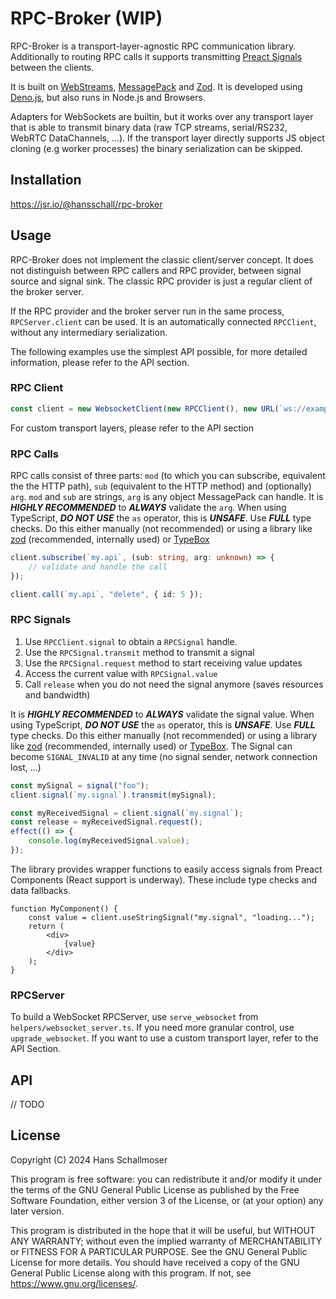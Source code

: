 # RPC-Broker (WIP)

RPC-Broker is a transport-layer-agnostic RPC communication library. Additionally to routing RPC calls it supports
transmitting [Preact Signals](https://github.com/preactjs/signals) between the clients.

It is built on [WebStreams](https://developer.mozilla.org/en-US/docs/Web/API/Streams_API),
[MessagePack](https://msgpack.org/) and [Zod](https://zod.dev/). It is developed using [Deno.js](https://deno.com/), but
also runs in Node.js and Browsers.

Adapters for WebSockets are builtin, but it works over any transport layer that is able to transmit binary data (raw TCP
streams, serial/RS232, WebRTC DataChannels, ...). If the transport layer directly supports JS object cloning (e.g worker
processes) the binary serialization can be skipped.

## Installation

https://jsr.io/@hansschall/rpc-broker

## Usage

RPC-Broker does not implement the classic client/server concept. It does not distinguish between RPC callers and RPC
provider, between signal source and signal sink. The classic RPC provider is just a regular client of the broker server.

If the RPC provider and the broker server run in the same process, `RPCServer.client` can be used. It is an
automatically connected `RPCClient`, without any intermediary serialization.

The following examples use the simplest API possible, for more detailed information, please refer to the API section.

### RPC Client

```ts
const client = new WebsocketClient(new RPCClient(), new URL(`ws://example.com/socket`));
```

For custom transport layers, please refer to the API section

### RPC Calls

RPC calls consist of three parts: `mod` (to which you can subscribe, equivalent the the HTTP path), `sub` (equivalent to
the HTTP method) and (optionally) `arg`. `mod` and `sub` are strings, `arg` is any object MessagePack can handle. It is
_**HIGHLY RECOMMENDED**_ to _**ALWAYS**_ validate the `arg`. When using TypeScript, _**DO NOT USE**_ the `as` operator,
this is _**UNSAFE**_. Use _**FULL**_ type checks. Do this either manually (not recommended) or using a library like
[zod](https://zod.dev/) (recommended, internally used) or [TypeBox](https://github.com/sinclairzx81/typebox)

```ts
client.subscribe(`my.api`, (sub: string, arg: unknown) => {
    // validate and handle the call
});

client.call(`my.api`, "delete", { id: 5 });
```

### RPC Signals

1. Use `RPCClient.signal` to obtain a `RPCSignal` handle.
2. Use the `RPCSignal.transmit` method to transmit a signal
3. Use the `RPCSignal.request` method to start receiving value updates
4. Access the current value with `RPCSignal.value`
5. Call `release` when you do not need the signal anymore (saves resources and bandwidth)

It is _**HIGHLY RECOMMENDED**_ to _**ALWAYS**_ validate the signal value. When using TypeScript, _**DO NOT USE**_ the
`as` operator, this is _**UNSAFE**_. Use _**FULL**_ type checks. Do this either manually (not recommended) or using a
library like [zod](https://zod.dev/) (recommended, internally used) or
[TypeBox](https://github.com/sinclairzx81/typebox). The Signal can become `SIGNAL_INVALID` at any time (no signal
sender, network connection lost, ...)

```ts
const mySignal = signal("foo");
client.signal(`my.signal`).transmit(mySignal);

const myReceivedSignal = client.signal(`my.signal`);
const release = myReceivedSignal.request();
effect(() => {
    console.log(myReceivedSignal.value);
});
```

The library provides wrapper functions to easily access signals from Preact Components (React support is underway).
These include type checks and data fallbacks.

```tsx
function MyComponent() {
    const value = client.useStringSignal("my.signal", "loading...");
    return (
        <div>
            {value}
        </div>
    );
}
```

### RPCServer

To build a WebSocket RPCServer, use `serve_websocket` from `helpers/websocket_server.ts`. If you need more granular
control, use `upgrade_websocket`. If you want to use a custom transport layer, refer to the API Section.

## API

// TODO

## License

Copyright (C) 2024 Hans Schallmoser

This program is free software: you can redistribute it and/or modify it under the terms of the GNU General Public
License as published by the Free Software Foundation, either version 3 of the License, or (at your option) any later
version.

This program is distributed in the hope that it will be useful, but WITHOUT ANY WARRANTY; without even the implied
warranty of MERCHANTABILITY or FITNESS FOR A PARTICULAR PURPOSE. See the GNU General Public License for more details.
You should have received a copy of the GNU General Public License along with this program. If not, see
<https://www.gnu.org/licenses/>.
